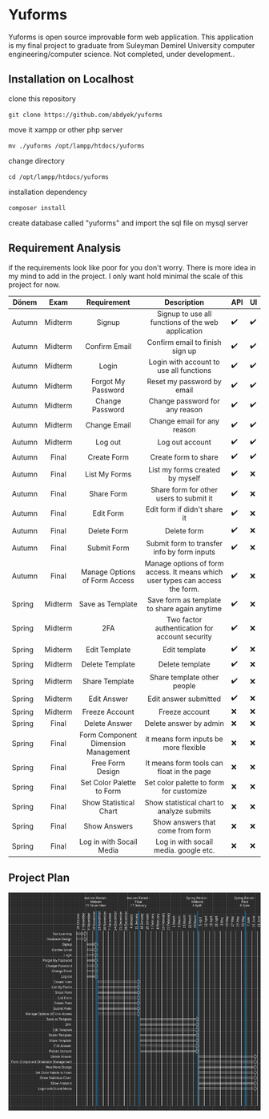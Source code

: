 # Yuforms
Yuforms is open source improvable form web application. This application is my final project to graduate from Suleyman Demirel University computer engineering/computer science. Not completed, under development..

## Installation on Localhost

clone this repository

`git clone https://github.com/abdyek/yuforms`

move it xampp or other php server

`mv ./yuforms /opt/lampp/htdocs/yuforms`

change directory

`cd /opt/lampp/htdocs/yuforms`

installation dependency

`composer install`

create database called "yuforms" and import the sql file on mysql server

## Requirement Analysis
if the requirements look like poor for you don't worry. There is more idea in my mind to add in the project. I only want hold minimal the scale of this project for now.

| Dönem | Exam | Requirement | Description | API | UI |
| ----------- | :---------: | :---------: | :---------: | ----------- | ----------- |
| Autumn | Midterm | Signup | Signup to use all functions of the web application | :heavy_check_mark: | :heavy_check_mark: |
| Autumn | Midterm | Confirm Email | Confirm email to finish sign up | :heavy_check_mark: | :heavy_check_mark: |
| Autumn | Midterm | Login | Login with account to use all functions | :heavy_check_mark: | :heavy_check_mark: |
| Autumn | Midterm | Forgot My Password | Reset my password by email | :heavy_check_mark: | :heavy_check_mark: |
| Autumn | Midterm | Change Password | Change password for any reason | :heavy_check_mark: | :heavy_check_mark: |
| Autumn | Midterm | Change Email | Change email for any reason | :heavy_check_mark: | :heavy_check_mark: |
| Autumn | Midterm | Log out | Log out account | :heavy_check_mark: | :heavy_check_mark: |
| Autumn | Final | Create Form | Create form to share | :heavy_check_mark: | :heavy_check_mark: |
| Autumn | Final | List My Forms | List my forms created by myself | :heavy_check_mark: | :x: |
| Autumn | Final | Share Form | Share form for other users to submit it | :heavy_check_mark: | :x: |
| Autumn | Final | Edit Form | Edit form if didn't share it | :heavy_check_mark: | :x: |
| Autumn | Final | Delete Form | Delete form | :heavy_check_mark: | :x: |
| Autumn | Final | Submit Form | Submit form to transfer info by form inputs | :heavy_check_mark: | :x: |
| Autumn | Final | Manage Options of Form Access | Manage options of form access. It means which user types can access the form. | :heavy_check_mark: | :x: |
| Spring | Midterm | Save as Template | Save form as template to share again anytime | :heavy_check_mark: | :x: |
| Spring | Midterm | 2FA | Two factor authentication for account security | :heavy_check_mark: | :x: |
| Spring | Midterm | Edit Template | Edit template | :heavy_check_mark: | :x: |
| Spring | Midterm | Delete Template | Delete template | :heavy_check_mark: | :x: |
| Spring | Midterm | Share Template | Share template other people | :heavy_check_mark: | :x: |
| Spring | Midterm | Edit Answer | Edit answer submitted | :heavy_check_mark: | :x: |
| Spring | Midterm | Freeze Account | Freeze account | :x: | :x: |
| Spring | Final | Delete Answer | Delete answer by admin | :x: | :x: |
| Spring | Final | Form Component Dimension Management | it means form inputs be more flexible | :x: | :x: |
| Spring | Final | Free Form Design | It means form tools can float in the page | :x: | :x: |
| Spring | Final | Set Color Palette to Form | Set color palette to form for customize | :x: | :x: |
| Spring | Final | Show Statistical Chart | Show statistical chart to analyze submits | :x: | :x: |
| Spring | Final | Show Answers | Show answers that come from form | :x: | :x: |
| Spring | Final | Log in with Socail Media | Log in  with socail media. google etc. | :x: | :x: |

## Project Plan
![project plan](https://github.com/abdyek/yuforms/blob/master/assets/readme/plan.png?raw=true)
